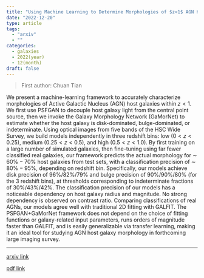 ```yaml
---
title: "Using Machine Learning to Determine Morphologies of $z<1$ AGN Host Galaxies in the Hyper Suprime-Cam Wide Survey"
date: "2022-12-20"
type: article
tags:
  - "arxiv"
  - ""
categories:
  - galaxies
  - 2022(year)
  - 12(month)
draft: false
---
```


> First author: Chuan Tian

 We present a machine-learning framework to accurately characterize
morphologies of Active Galactic Nucleus (AGN) host galaxies within $z<1$. We
first use PSFGAN to decouple host galaxy light from the central point source,
then we invoke the Galaxy Morphology Network (GaMorNet) to estimate whether the
host galaxy is disk-dominated, bulge-dominated, or indeterminate. Using optical
images from five bands of the HSC Wide Survey, we build models independently in
three redshift bins: low $(0<z<0.25)$, medium $(0.25<z<0.5)$, and high
$(0.5<z<1.0)$. By first training on a large number of simulated galaxies, then
fine-tuning using far fewer classified real galaxies, our framework predicts
the actual morphology for $\sim$ $60\%-70\%$ host galaxies from test sets, with
a classification precision of $\sim$ $80\%-95\%$, depending on redshift bin.
Specifically, our models achieve disk precision of $96\%/82\%/79\%$ and bulge
precision of $90\%/90\%/80\%$ (for the 3 redshift bins), at thresholds
corresponding to indeterminate fractions of $30\%/43\%/42\%$. The
classification precision of our models has a noticeable dependency on host
galaxy radius and magnitude. No strong dependency is observed on contrast
ratio. Comparing classifications of real AGNs, our models agree well with
traditional 2D fitting with GALFIT. The PSFGAN+GaMorNet framework does not
depend on the choice of fitting functions or galaxy-related input parameters,
runs orders of magnitude faster than GALFIT, and is easily generalizable via
transfer learning, making it an ideal tool for studying AGN host galaxy
morphology in forthcoming large imaging survey.

---
[arxiv link](http://arxiv.org/abs/2212.09984v1)

[pdf link](http://arxiv.org/pdf/2212.09984v1)